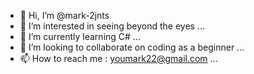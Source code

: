 - 👋 Hi, I’m @mark-2jnts
- 👀 I’m interested in seeing beyond the eyes ...
- 🌱 I’m currently learning C# ...
- 💞️ I’m looking to collaborate on coding as a beginner ...
- 📫 How to reach me : youmark22@gmail.com ...

<!---
mark-2jnts/mark-2jnts is a ✨ special ✨ repository because its `README.md` (this file) appears on your GitHub profile.
You can click the Preview link to take a look at your changes.
--->
